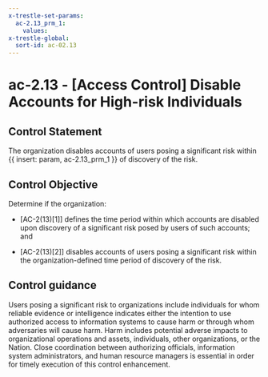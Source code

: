 ```yaml
---
x-trestle-set-params:
  ac-2.13_prm_1:
    values:
x-trestle-global:
  sort-id: ac-02.13
---
```


# ac-2.13 - \[Access Control\] Disable Accounts for High-risk Individuals

## Control Statement

The organization disables accounts of users posing a significant risk within {{ insert: param, ac-2.13_prm_1 }} of discovery of the risk.

## Control Objective

Determine if the organization:

- \[AC-2(13)[1]\] defines the time period within which accounts are disabled upon discovery of a significant risk posed by users of such accounts; and

- \[AC-2(13)[2]\] disables accounts of users posing a significant risk within the organization-defined time period of discovery of the risk.

## Control guidance

Users posing a significant risk to organizations include individuals for whom reliable evidence or intelligence indicates either the intention to use authorized access to information systems to cause harm or through whom adversaries will cause harm. Harm includes potential adverse impacts to organizational operations and assets, individuals, other organizations, or the Nation. Close coordination between authorizing officials, information system administrators, and human resource managers is essential in order for timely execution of this control enhancement.
